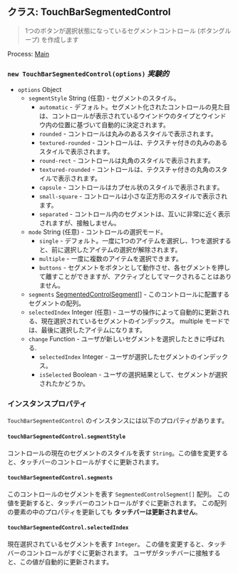 ## クラス: TouchBarSegmentedControl

> 1つのボタンが選択状態になっているセグメントコントロール (ボタングループ) を作成します

Process: [Main](../tutorial/application-architecture.md#main-and-renderer-processes)

### `new TouchBarSegmentedControl(options)` *実験的*

* `options` Object 
  * `segmentStyle` String (任意) - セグメントのスタイル。 
    * `automatic` - デフォルト。セグメント化されたコントロールの見た目は、コントロールが表示されているウインドウのタイプとウインドウ内の位置に基づいて自動的に決定されます。
    * `rounded` - コントロールは丸みのあるスタイルで表示されます。
    * `textured-rounded` - コントロールは、テクスチャ付きの丸みのあるスタイルで表示されます。
    * `round-rect` - コントロールは丸角のスタイルで表示されます。
    * `textured-rounded` - コントロールは、テクスチャ付きの丸角のスタイルで表示されます。
    * `capsule` - コントロールはカプセル状のスタイルで表示されます。
    * `small-square` - コントロールは小さな正方形のスタイルで表示されます。
    * `separated` - コントロール内のセグメントは、互いに非常に近く表示されますが、接触しません。
  * `mode` String (任意) - コントロールの選択モード。 
    * `single` - デフォルト。一度に1つのアイテムを選択し、1つを選択すると、前に選択したアイテムの選択が解除されます。
    * `multiple` - 一度に複数のアイテムを選択できます。
    * `buttons` - セグメントをボタンとして動作させ、各セグメントを押して離すことができますが、アクティブとしてマークされることはありません。
  * `segments` [SegmentedControlSegment[]](structures/segmented-control-segment.md) - このコントロールに配置するセグメントの配列。
  * `selectedIndex` Integer (任意) - ユーザの操作によって自動的に更新される、現在選択されているセグメントのインデックス。 multiple モードでは、最後に選択したアイテムになります。
  * `change` Function - ユーザが新しいセグメントを選択したときに呼ばれる. 
    * `selectedIndex` Integer - ユーザが選択したセグメントのインデックス。
    * `isSelected` Boolean - ユーザの選択結果として、セグメントが選択されたかどうか。

### インスタンスプロパティ

`TouchBarSegmentedControl` のインスタンスには以下のプロパティがあります。

#### `touchBarSegmentedControl.segmentStyle`

コントロールの現在のセグメントのスタイルを表す `String`。この値を変更すると、タッチバーのコントロールがすぐに更新されます。

#### `touchBarSegmentedControl.segments`

このコントロールのセグメントを表す `SegmentedControlSegment[]` 配列。 この値を更新すると、タッチバーのコントロールがすぐに更新されます。 この配列の要素の中のプロパティを更新しても **タッチバーは更新されません**。

#### `touchBarSegmentedControl.selectedIndex`

現在選択されているセグメントを表す `Integer`。 この値を変更すると、タッチバーのコントロールがすぐに更新されます。 ユーザがタッチバーに接触すると、この値が自動的に更新されます。